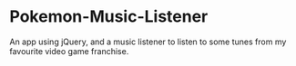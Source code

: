# Pokemon-Music-Listener
An app using jQuery, and a music listener to listen to some tunes from my favourite video game franchise.
